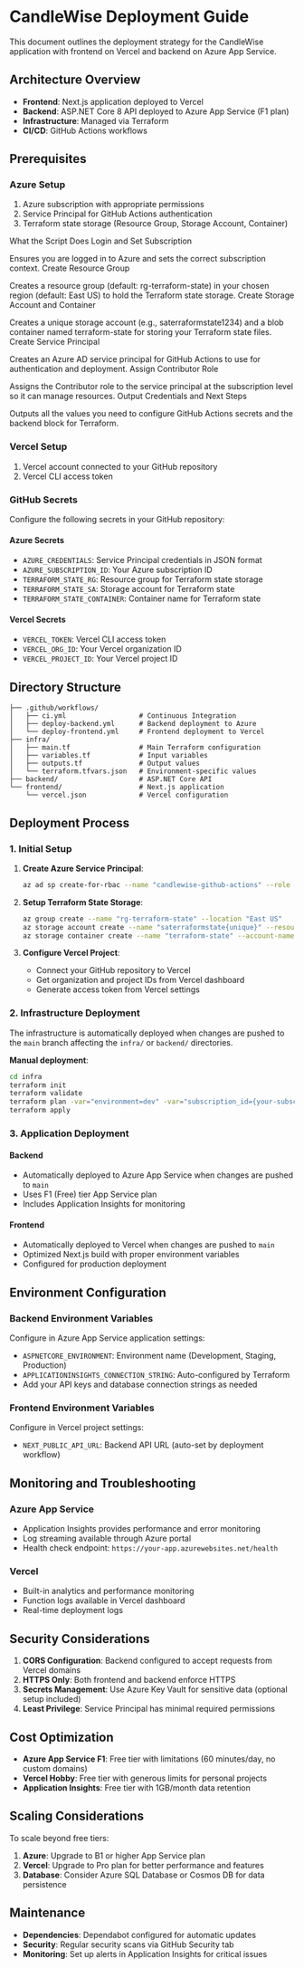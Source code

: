 # CandleWise Deployment Guide

This document outlines the deployment strategy for the CandleWise application with frontend on Vercel and backend on Azure App Service.

## Architecture Overview

- **Frontend**: Next.js application deployed to Vercel
- **Backend**: ASP.NET Core 8 API deployed to Azure App Service (F1 plan)
- **Infrastructure**: Managed via Terraform
- **CI/CD**: GitHub Actions workflows

## Prerequisites

### Azure Setup

1. Azure subscription with appropriate permissions
2. Service Principal for GitHub Actions authentication
3. Terraform state storage (Resource Group, Storage Account, Container)

What the Script Does
Login and Set Subscription

Ensures you are logged in to Azure and sets the correct subscription context.
Create Resource Group

Creates a resource group (default: rg-terraform-state) in your chosen region (default: East US) to hold the Terraform state storage.
Create Storage Account and Container

Creates a unique storage account (e.g., saterraformstate1234) and a blob container named terraform-state for storing your Terraform state files.
Create Service Principal

Creates an Azure AD service principal for GitHub Actions to use for authentication and deployment.
Assign Contributor Role

Assigns the Contributor role to the service principal at the subscription level so it can manage resources.
Output Credentials and Next Steps

Outputs all the values you need to configure GitHub Actions secrets and the backend block for Terraform.

### Vercel Setup

1. Vercel account connected to your GitHub repository
2. Vercel CLI access token

### GitHub Secrets

Configure the following secrets in your GitHub repository:

#### Azure Secrets

- `AZURE_CREDENTIALS`: Service Principal credentials in JSON format
- `AZURE_SUBSCRIPTION_ID`: Your Azure subscription ID
- `TERRAFORM_STATE_RG`: Resource group for Terraform state storage
- `TERRAFORM_STATE_SA`: Storage account for Terraform state
- `TERRAFORM_STATE_CONTAINER`: Container name for Terraform state

#### Vercel Secrets

- `VERCEL_TOKEN`: Vercel CLI access token
- `VERCEL_ORG_ID`: Your Vercel organization ID
- `VERCEL_PROJECT_ID`: Your Vercel project ID

## Directory Structure

```text
├── .github/workflows/
│   ├── ci.yml                  # Continuous Integration
│   ├── deploy-backend.yml      # Backend deployment to Azure
│   └── deploy-frontend.yml     # Frontend deployment to Vercel
├── infra/
│   ├── main.tf                 # Main Terraform configuration
│   ├── variables.tf            # Input variables
│   ├── outputs.tf              # Output values
│   └── terraform.tfvars.json   # Environment-specific values
├── backend/                    # ASP.NET Core API
└── frontend/                   # Next.js application
    └── vercel.json             # Vercel configuration
```

## Deployment Process

### 1. Initial Setup

1. **Create Azure Service Principal**:

   ```bash
   az ad sp create-for-rbac --name "candlewise-github-actions" --role contributor --scopes /subscriptions/{subscription-id} --sdk-auth
   ```

2. **Setup Terraform State Storage**:

   ```bash
   az group create --name "rg-terraform-state" --location "East US"
   az storage account create --name "saterraformstate{unique}" --resource-group "rg-terraform-state" --location "East US" --sku "Standard_LRS"
   az storage container create --name "terraform-state" --account-name "saterraformstate{unique}"
   ```

3. **Configure Vercel Project**:
   - Connect your GitHub repository to Vercel
   - Get organization and project IDs from Vercel dashboard
   - Generate access token from Vercel settings

### 2. Infrastructure Deployment

The infrastructure is automatically deployed when changes are pushed to the `main` branch affecting the `infra/` or `backend/` directories.

**Manual deployment**:

```bash
cd infra
terraform init
terraform validate
terraform plan -var="environment=dev" -var="subscription_id={your-subscription-id}"
terraform apply
```

### 3. Application Deployment

#### Backend

- Automatically deployed to Azure App Service when changes are pushed to `main`
- Uses F1 (Free) tier App Service plan
- Includes Application Insights for monitoring

#### Frontend

- Automatically deployed to Vercel when changes are pushed to `main`
- Optimized Next.js build with proper environment variables
- Configured for production deployment

## Environment Configuration

### Backend Environment Variables

Configure in Azure App Service application settings:

- `ASPNETCORE_ENVIRONMENT`: Environment name (Development, Staging, Production)
- `APPLICATIONINSIGHTS_CONNECTION_STRING`: Auto-configured by Terraform
- Add your API keys and database connection strings as needed

### Frontend Environment Variables

Configure in Vercel project settings:

- `NEXT_PUBLIC_API_URL`: Backend API URL (auto-set by deployment workflow)

## Monitoring and Troubleshooting

### Azure App Service

- Application Insights provides performance and error monitoring
- Log streaming available through Azure portal
- Health check endpoint: `https://your-app.azurewebsites.net/health`

### Vercel

- Built-in analytics and performance monitoring
- Function logs available in Vercel dashboard
- Real-time deployment logs

## Security Considerations

1. **CORS Configuration**: Backend configured to accept requests from Vercel domains
2. **HTTPS Only**: Both frontend and backend enforce HTTPS
3. **Secrets Management**: Use Azure Key Vault for sensitive data (optional setup included)
4. **Least Privilege**: Service Principal has minimal required permissions

## Cost Optimization

- **Azure App Service F1**: Free tier with limitations (60 minutes/day, no custom domains)
- **Vercel Hobby**: Free tier with generous limits for personal projects
- **Application Insights**: Free tier with 1GB/month data retention

## Scaling Considerations

To scale beyond free tiers:

1. **Azure**: Upgrade to B1 or higher App Service plan
2. **Vercel**: Upgrade to Pro plan for better performance and features
3. **Database**: Consider Azure SQL Database or Cosmos DB for data persistence

## Maintenance

- **Dependencies**: Dependabot configured for automatic updates
- **Security**: Regular security scans via GitHub Security tab
- **Monitoring**: Set up alerts in Application Insights for critical issues

